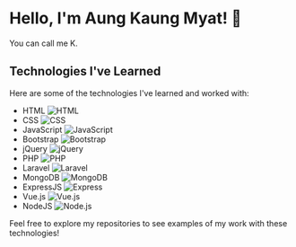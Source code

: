 # Hello, I'm Aung Kaung Myat! 👋
 You can call me K.


## Technologies I've Learned
Here are some of the technologies I've learned and worked with:

- HTML ![HTML](https://img.shields.io/badge/-HTML-orange?style=flat-square&logo=html5&logoColor=white)
- CSS ![CSS](https://img.shields.io/badge/-CSS-blue?style=flat-square&logo=css3&logoColor=white)
- JavaScript ![JavaScript](https://img.shields.io/badge/-JavaScript-yellow?style=flat-square&logo=javascript&logoColor=white)
- Bootstrap ![Bootstrap](https://img.shields.io/badge/-Bootstrap-purple?style=flat-square&logo=bootstrap&logoColor=white)
- jQuery ![jQuery](https://img.shields.io/badge/-jQuery-blue?style=flat-square&logo=jquery&logoColor=white)
- PHP ![PHP](https://img.shields.io/badge/-PHP-777BB4?style=flat-square&logo=php&logoColor=white)
- Laravel ![Laravel](https://img.shields.io/badge/-Laravel-FF2D20?style=flat-square&logo=laravel&logoColor=white)
- MongoDB ![MongoDB](https://img.shields.io/badge/-MongoDB-47A248?style=flat-square&logo=mongodb&logoColor=white)
- ExpressJS ![Express](https://img.shields.io/badge/-Express-000000?style=flat-square&logo=express&logoColor=white)
- Vue.js ![Vue.js](https://img.shields.io/badge/-Vue.js-4FC08D?style=flat-square&logo=vue.js&logoColor=white)
- NodeJS ![Node.js](https://img.shields.io/badge/-Node.js-339933?style=flat-square&logo=node.js&logoColor=white)


Feel free to explore my repositories to see examples of my work with these technologies!

